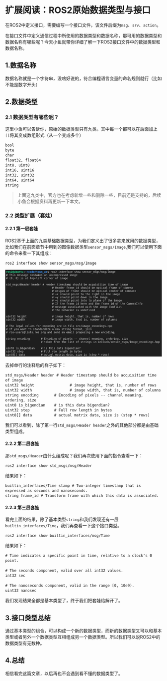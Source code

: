 # 扩展阅读：ROS2原始数据类型与接口

在ROS2中定义接口，需要编写一个接口文件，该文件后缀为`msg`、`srv`、`action`。

在接口文件中定义通信过程中所使用的数据类型和数据名称，那可用的数据类型和数据名称有哪些呢？今天小鱼就带你详细了解一下ROS2接口文件中的数据类型和数据名称。

## 1.数据名称

数据名称就是一个字符串，没啥好说的，符合编程语言变量的命名规则就行（比如不能是数字开头）

## 2.数据类型

### 2.1 数据类型有哪些呢？

这里小鱼可以告诉你，原始的数据类型只有九类。其中每一个都可以在后面加上`[]`将其变成数组形式（从一个变成多个）

```
bool
byte
char
float32, float64
int8, uint8
int16, uint16
int32, uint32
int64, uint64
string
```

> 上面这九类中，官方也在考虑新增一些和删除一些，目前还是支持的，后续小鱼会根据资料再更新一下本文。

### 2.2 类型扩展（套娃）

#### 2.2.1 第一层套娃

ROS2基于上面的九类基础数据类型，为我们定义出了很多拿来就用的数据类型，比如我们在前面章节中用到的图像数据类型`sensor_msgs/Image`,我们可以使用下面的命令来看一下其组成：

```
ros2 interface show sensor_msgs/msg/Image
```

![image-20210824191624340](4.13扩展阅读原始数据类型与包装类型/imgs/image-20210824191624340.png)

去掉单行的注释后的样子如下：

```
std_msgs/Header header # Header timestamp should be acquisition time of image
uint32 height                # image height, that is, number of rows
uint32 width                 # image width, that is, number of columns
string encoding       # Encoding of pixels -- channel meaning, ordering, size
uint8 is_bigendian    # is this data bigendian?
uint32 step           # Full row length in bytes
uint8[] data          # actual matrix data, size is (step * rows)
```

我们可以看到，除了第一行`std_msgs/Header header`之外的其他部分都是由基础类型组成。

#### 2.2.2 第二层套娃

那`std_msgs/Header`由什么组成呢？我们再次使用下面的指令查看一下：

```
ros2 interface show std_msgs/msg/Header
```

结果如下：

```
builtin_interfaces/Time stamp # Two-integer timestamp that is expressed as seconds and nanoseconds.
string frame_id # Transform frame with which this data is associated.
```

#### 2.2.3 第三层套娃

看完上面的结果，除了基本类型`string`和我们发现还有一层`builtin_interfaces/Time`，我们再查看一下这个接口类型。

```
ros2 interface show builtin_interfaces/msg/Time 
```

结果如下：

```
# Time indicates a specific point in time, relative to a clock's 0 point.

# The seconds component, valid over all int32 values.
int32 sec

# The nanoseconds component, valid in the range [0, 10e9).
uint32 nanosec
```

我们发现结果全都是基本类型了，终于我们把套娃给解开了。

## 3.接口类型总结

通过基本类型的组合，可以构成一个新的数据类型，而新的数据类型又可以和基本类型或者另外一个数据类型互相组成另一个数据类型。所以我们可以说ROS2中的数据类型有无数种。

## 4.总结

相信看完这篇文章，以后再也不会遇到看不懂的数据类型了。


